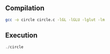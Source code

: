 ## Compilation

```bash
gcc -o circle circle.c -lGL -lGLU -lglut -lm
```

## Execution

```cpp
./circle
```